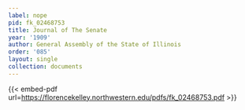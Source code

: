 ```yaml
---
label: nope
pid: fk_02468753
title: Journal of The Senate
year: '1909'
author: General Assembly of the State of Illinois
order: '085'
layout: single
collection: documents
---
```



{{< embed-pdf url=https://florencekelley.northwestern.edu/pdfs/fk_02468753.pdf >}}